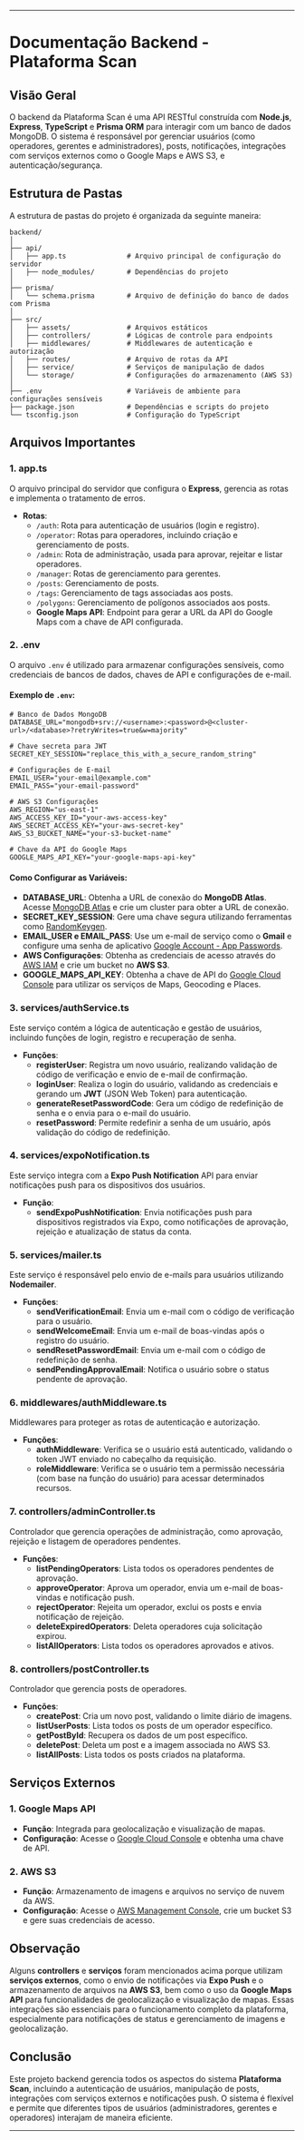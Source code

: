 
---

# Documentação Backend - Plataforma Scan

## Visão Geral

O backend da Plataforma Scan é uma API RESTful construída com **Node.js**, **Express**, **TypeScript** e **Prisma ORM** para interagir com um banco de dados MongoDB. O sistema é responsável por gerenciar usuários (como operadores, gerentes e administradores), posts, notificações, integrações com serviços externos como o Google Maps e AWS S3, e autenticação/segurança.

## Estrutura de Pastas

A estrutura de pastas do projeto é organizada da seguinte maneira:

```plaintext
backend/
│
├── api/
│   ├── app.ts               # Arquivo principal de configuração do servidor
│   ├── node_modules/        # Dependências do projeto
│
├── prisma/
│   └── schema.prisma        # Arquivo de definição do banco de dados com Prisma
│
├── src/
│   ├── assets/              # Arquivos estáticos
│   ├── controllers/         # Lógicas de controle para endpoints
│   ├── middlewares/         # Middlewares de autenticação e autorização
│   ├── routes/              # Arquivo de rotas da API
│   ├── service/             # Serviços de manipulação de dados
│   └── storage/             # Configurações do armazenamento (AWS S3)
│
├── .env                     # Variáveis de ambiente para configurações sensíveis
├── package.json             # Dependências e scripts do projeto
└── tsconfig.json            # Configuração do TypeScript
```

## Arquivos Importantes

### 1. **app.ts**

O arquivo principal do servidor que configura o **Express**, gerencia as rotas e implementa o tratamento de erros.

- **Rotas**:
  - `/auth`: Rota para autenticação de usuários (login e registro).
  - `/operator`: Rotas para operadores, incluindo criação e gerenciamento de posts.
  - `/admin`: Rota de administração, usada para aprovar, rejeitar e listar operadores.
  - `/manager`: Rotas de gerenciamento para gerentes.
  - `/posts`: Gerenciamento de posts.
  - `/tags`: Gerenciamento de tags associadas aos posts.
  - `/polygons`: Gerenciamento de polígonos associados aos posts.
  - **Google Maps API**: Endpoint para gerar a URL da API do Google Maps com a chave de API configurada.

### 2. **.env**

O arquivo `.env` é utilizado para armazenar configurações sensíveis, como credenciais de bancos de dados, chaves de API e configurações de e-mail.

#### Exemplo de `.env`:

```env
# Banco de Dados MongoDB
DATABASE_URL="mongodb+srv://<username>:<password>@<cluster-url>/<database>?retryWrites=true&w=majority"

# Chave secreta para JWT
SECRET_KEY_SESSION="replace_this_with_a_secure_random_string"

# Configurações de E-mail
EMAIL_USER="your-email@example.com"
EMAIL_PASS="your-email-password"

# AWS S3 Configurações
AWS_REGION="us-east-1"
AWS_ACCESS_KEY_ID="your-aws-access-key"
AWS_SECRET_ACCESS_KEY="your-aws-secret-key"
AWS_S3_BUCKET_NAME="your-s3-bucket-name"

# Chave da API do Google Maps
GOOGLE_MAPS_API_KEY="your-google-maps-api-key"
```

#### Como Configurar as Variáveis:

- **DATABASE_URL**: Obtenha a URL de conexão do **MongoDB Atlas**. Acesse [MongoDB Atlas](https://www.mongodb.com/cloud/atlas) e crie um cluster para obter a URL de conexão.
- **SECRET_KEY_SESSION**: Gere uma chave segura utilizando ferramentas como [RandomKeygen](https://randomkeygen.com/).
- **EMAIL_USER e EMAIL_PASS**: Use um e-mail de serviço como o **Gmail** e configure uma senha de aplicativo [Google Account - App Passwords](https://myaccount.google.com/apppasswords).
- **AWS Configurações**: Obtenha as credenciais de acesso através do [AWS IAM](https://console.aws.amazon.com/iam/home) e crie um bucket no **AWS S3**.
- **GOOGLE_MAPS_API_KEY**: Obtenha a chave de API do [Google Cloud Console](https://console.cloud.google.com/) para utilizar os serviços de Maps, Geocoding e Places.

### 3. **services/authService.ts**

Este serviço contém a lógica de autenticação e gestão de usuários, incluindo funções de login, registro e recuperação de senha.

- **Funções**:
  - **registerUser**: Registra um novo usuário, realizando validação de código de verificação e envio de e-mail de confirmação.
  - **loginUser**: Realiza o login do usuário, validando as credenciais e gerando um **JWT** (JSON Web Token) para autenticação.
  - **generateResetPasswordCode**: Gera um código de redefinição de senha e o envia para o e-mail do usuário.
  - **resetPassword**: Permite redefinir a senha de um usuário, após validação do código de redefinição.

### 4. **services/expoNotification.ts**

Este serviço integra com a **Expo Push Notification** API para enviar notificações push para os dispositivos dos usuários.

- **Função**:
  - **sendExpoPushNotification**: Envia notificações push para dispositivos registrados via Expo, como notificações de aprovação, rejeição e atualização de status da conta.

### 5. **services/mailer.ts**

Este serviço é responsável pelo envio de e-mails para usuários utilizando **Nodemailer**.

- **Funções**:
  - **sendVerificationEmail**: Envia um e-mail com o código de verificação para o usuário.
  - **sendWelcomeEmail**: Envia um e-mail de boas-vindas após o registro do usuário.
  - **sendResetPasswordEmail**: Envia um e-mail com o código de redefinição de senha.
  - **sendPendingApprovalEmail**: Notifica o usuário sobre o status pendente de aprovação.

### 6. **middlewares/authMiddleware.ts**

Middlewares para proteger as rotas de autenticação e autorização.

- **Funções**:
  - **authMiddleware**: Verifica se o usuário está autenticado, validando o token JWT enviado no cabeçalho da requisição.
  - **roleMiddleware**: Verifica se o usuário tem a permissão necessária (com base na função do usuário) para acessar determinados recursos.

### 7. **controllers/adminController.ts**

Controlador que gerencia operações de administração, como aprovação, rejeição e listagem de operadores pendentes.

- **Funções**:
  - **listPendingOperators**: Lista todos os operadores pendentes de aprovação.
  - **approveOperator**: Aprova um operador, envia um e-mail de boas-vindas e notificação push.
  - **rejectOperator**: Rejeita um operador, exclui os posts e envia notificação de rejeição.
  - **deleteExpiredOperators**: Deleta operadores cuja solicitação expirou.
  - **listAllOperators**: Lista todos os operadores aprovados e ativos.

### 8. **controllers/postController.ts**

Controlador que gerencia posts de operadores.

- **Funções**:
  - **createPost**: Cria um novo post, validando o limite diário de imagens.
  - **listUserPosts**: Lista todos os posts de um operador específico.
  - **getPostById**: Recupera os dados de um post específico.
  - **deletePost**: Deleta um post e a imagem associada no AWS S3.
  - **listAllPosts**: Lista todos os posts criados na plataforma.

## Serviços Externos

### 1. **Google Maps API**
- **Função**: Integrada para geolocalização e visualização de mapas.
- **Configuração**: Acesse o [Google Cloud Console](https://console.cloud.google.com/) e obtenha uma chave de API.

### 2. **AWS S3**
- **Função**: Armazenamento de imagens e arquivos no serviço de nuvem da AWS.
- **Configuração**: Acesse o [AWS Management Console](https://aws.amazon.com/), crie um bucket S3 e gere suas credenciais de acesso.

## Observação

Alguns **controllers** e **serviços** foram mencionados acima porque utilizam **serviços externos**, como o envio de notificações via **Expo Push** e o armazenamento de arquivos na **AWS S3**, bem como o uso da **Google Maps API** para funcionalidades de geolocalização e visualização de mapas. Essas integrações são essenciais para o funcionamento completo da plataforma, especialmente para notificações de status e gerenciamento de imagens e geolocalização.

## Conclusão

Este projeto backend gerencia todos os aspectos do sistema **Plataforma Scan**, incluindo a autenticação de usuários, manipulação de posts, integrações com serviços externos e notificações push. O sistema é flexível e permite que diferentes tipos de usuários (administradores, gerentes e operadores) interajam de maneira eficiente.

---
